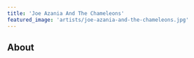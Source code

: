 ```yaml
---
title: 'Joe Azania And The Chameleons'
featured_image: 'artists/joe-azania-and-the-chameleons.jpg'
---
```


## About


